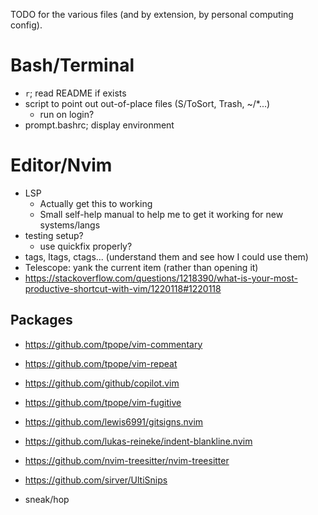 TODO for the various files (and by extension, by personal computing config).

# Bash/Terminal
- `r`; read README if exists
- script to point out out-of-place files (S/ToSort, Trash, ~/\*...)
	- run on login?
- prompt.bashrc; display environment

# Editor/Nvim

- LSP
	- Actually get this to working
	- Small self-help manual to help me to get it working for new systems/langs
- testing setup?
	- use quickfix properly?
- tags, ltags, ctags... (understand them and see how I could use them)
- Telescope: yank the current item (rather than opening it)
- https://stackoverflow.com/questions/1218390/what-is-your-most-productive-shortcut-with-vim/1220118#1220118

## Packages
- https://github.com/tpope/vim-commentary
- https://github.com/tpope/vim-repeat
- https://github.com/github/copilot.vim
- https://github.com/tpope/vim-fugitive
- https://github.com/lewis6991/gitsigns.nvim
- https://github.com/lukas-reineke/indent-blankline.nvim
- https://github.com/nvim-treesitter/nvim-treesitter
- https://github.com/sirver/UltiSnips

- sneak/hop
